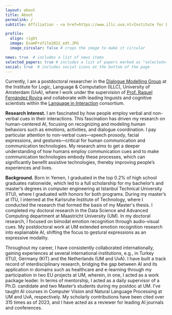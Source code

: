 ```yaml
---
layout: about
title: About
permalink: /
subtitle: Affiliation - <a href=https://www.illc.uva.nl>Institute for Logic, Language and Computation(ILLC)</a> at <a href=https://www.uva.nl>University of Amsterdam(UvA)</a>. Address - LAB42 (room L6.39), Science Park 900, 1012 WX, Amsterdam, The Netherlands.

profile:
  align: right
  image: EsamProfile2022_edt.JPG
  image_circular: false # crops the image to make it circular

news: true  # includes a list of news items
selected_papers: true # includes a list of papers marked as "selected={true}"
social: true  # includes social icons at the bottom of the page
---
```

Currently, I am a postdoctoral researcher in the [Dialogue Modelling Group](https://dmg-illc.github.io/dmg/) at the Institute for Logic, Language & Computation (ILLC), University of Amsterdam (UvA), where I work under the supervision of [Prof. Raquel Fernández Rovira](https://staff.fnwi.uva.nl/r.fernandezrovira/) and collaborate with leading linguists and cognitive scientists within the [Language in Interaction](https://www.languageininteraction.nl/) consortium.

**Research Interest.** I am fascinated by how people employ verbal and non-verbal cues in their interactions. This fascination has driven my research on human-centered AI, focusing on recognizing and modeling human behaviors such as emotions, activities, and dialogue coordination. I pay particular attention to non-verbal cues—speech prosody, facial expressions, and gestures—critical for human communication and communication technologies. My research aims to get a deeper understanding of how humans employ communication cues and to make communication technologies embody these processes, which can significantly benefit assistive technologies, thereby improving people’s experiences and lives.

**Background.** Born in Yemen, I graduated in the top 0.2% of high school graduates nationwide, which led to a full scholarship for my bachelor’s and master’s degrees in computer engineering at Istanbul Technical University (ITU), where I graduated with honors for both programs. During my master’s at ITU, I interned at the Karlsruhe Institute of Technology, where I conducted the research that formed the basis of my Master's thesis. I completed my doctoral research in the Data Science and Advanced Computing department at Maastricht University (UM). In my doctoral research, I focused on bimodal emotion recognition through audio-visual cues. My postdoctoral work at UM extended emotion recognition research into explainable AI, shifting the focus to gestural expressions as an expressive modality.

Throughout my career, I have consistently collaborated internationally, gaining experiences at several international institutions, e.g., in Turkey (ITU), Germany (KIT) and the Netherlands (UM and UvA). I have built a track record of interdisciplinary research, bridging the gap between AI and its application in domains such as healthcare and e-learning through my participation in two EU projects at UM, wherein, in one, I acted as a work package leader. In terms of mentorship, I acted as a daily supervisor of a Ph.D. candidate and two Master’s students during my postdoc at UM. I’ve taught AI courses in Computer Vision and Natural Language Processing at UM and UvA, respectively. My scholarly contributions have been cited over 315 times as of 2023, and I have acted as a reviewer for leading AI journals and conferences.
